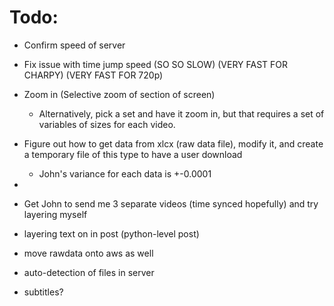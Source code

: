 # Todo:

* Confirm speed of server

* Fix issue with time jump speed (SO SO SLOW) (VERY FAST FOR CHARPY) (VERY FAST FOR 720p)

* Zoom in (Selective zoom of section of screen)
  
  * Alternatively, pick a set and have it zoom in, but that requires a set of variables of sizes for each video.

* Figure out how to get data from xlcx (raw data file), modify it, and create a temporary file of this type to have a user download
  
  * John's variance for each data is +-0.0001

* 

* Get John to send me 3 separate videos (time synced hopefully) and try layering myself

* layering text on in post (python-level post)

* move rawdata onto aws as well

* auto-detection of files in server

* subtitles?
